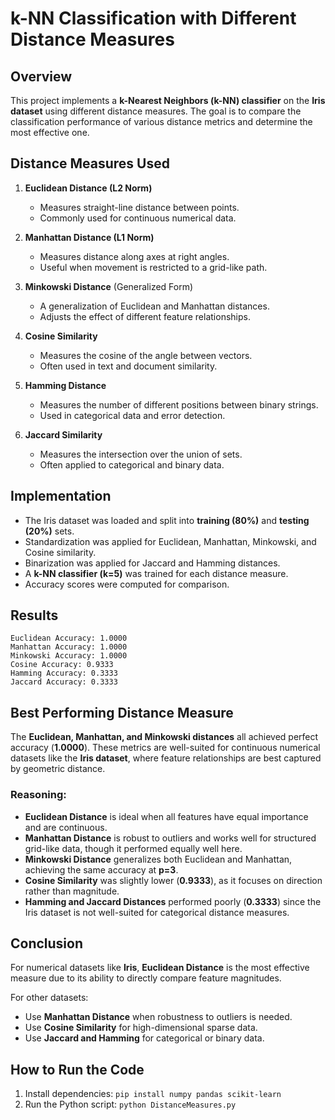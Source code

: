 # k-NN Classification with Different Distance Measures

## Overview
This project implements a **k-Nearest Neighbors (k-NN) classifier** on the **Iris dataset** using different distance measures. The goal is to compare the classification performance of various distance metrics and determine the most effective one.

## Distance Measures Used
1. **Euclidean Distance (L2 Norm)**  
   - Measures straight-line distance between points.
   - Commonly used for continuous numerical data.

2. **Manhattan Distance (L1 Norm)**  
   - Measures distance along axes at right angles.
   - Useful when movement is restricted to a grid-like path.

3. **Minkowski Distance** (Generalized Form)  
   - A generalization of Euclidean and Manhattan distances.
   - Adjusts the effect of different feature relationships.

4. **Cosine Similarity**  
   - Measures the cosine of the angle between vectors.
   - Often used in text and document similarity.

5. **Hamming Distance**  
   - Measures the number of different positions between binary strings.
   - Used in categorical data and error detection.

6. **Jaccard Similarity**  
   - Measures the intersection over the union of sets.
   - Often applied to categorical and binary data.

## Implementation
- The Iris dataset was loaded and split into **training (80%)** and **testing (20%)** sets.
- Standardization was applied for Euclidean, Manhattan, Minkowski, and Cosine similarity.
- Binarization was applied for Jaccard and Hamming distances.
- A **k-NN classifier (k=5)** was trained for each distance measure.
- Accuracy scores were computed for comparison.

## Results
```
Euclidean Accuracy: 1.0000
Manhattan Accuracy: 1.0000
Minkowski Accuracy: 1.0000
Cosine Accuracy: 0.9333
Hamming Accuracy: 0.3333
Jaccard Accuracy: 0.3333
```

## Best Performing Distance Measure
The **Euclidean, Manhattan, and Minkowski distances** all achieved perfect accuracy (**1.0000**). These metrics are well-suited for continuous numerical datasets like the **Iris dataset**, where feature relationships are best captured by geometric distance.

### Reasoning:
- **Euclidean Distance** is ideal when all features have equal importance and are continuous.
- **Manhattan Distance** is robust to outliers and works well for structured grid-like data, though it performed equally well here.
- **Minkowski Distance** generalizes both Euclidean and Manhattan, achieving the same accuracy at **p=3**.
- **Cosine Similarity** was slightly lower (**0.9333**), as it focuses on direction rather than magnitude.
- **Hamming and Jaccard Distances** performed poorly (**0.3333**) since the Iris dataset is not well-suited for categorical distance measures.

## Conclusion
For numerical datasets like **Iris**, **Euclidean Distance** is the most effective measure due to its ability to directly compare feature magnitudes.

For other datasets:
- Use **Manhattan Distance** when robustness to outliers is needed.
- Use **Cosine Similarity** for high-dimensional sparse data.
- Use **Jaccard and Hamming** for categorical or binary data.

## How to Run the Code
1. Install dependencies: `pip install numpy pandas scikit-learn`
2. Run the Python script: `python DistanceMeasures.py`


